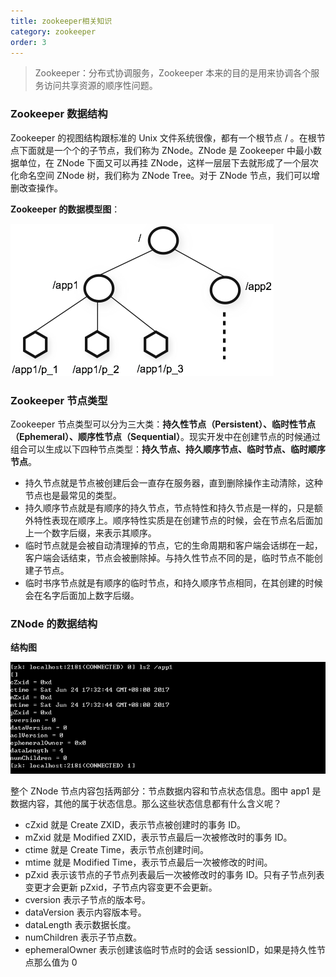 ```yaml
---
title: zookeeper相关知识
category: zookeeper
order: 3
---
```




> Zookeeper：分布式协调服务，Zookeeper 本来的目的是用来协调各个服务访问共享资源的顺序性问题。

### Zookeeper 数据结构

Zookeeper 的视图结构跟标准的 Unix 文件系统很像，都有一个根节点 / 。在根节点下面就是一个个的子节点，我们称为 ZNode。ZNode 是 Zookeeper 中最小数据单位，在 ZNode 下面又可以再挂 ZNode，这样一层层下去就形成了一个层次化命名空间 ZNode 树，我们称为 ZNode Tree。对于 ZNode 节点，我们可以增删改查操作。



**Zookeeper 的数据模型图**：



![image.png](../../images/zookeeper/zk4.png)



###  Zookeeper 节点类型

 Zookeeper 节点类型可以分为三大类：**持久性节点（Persistent）、临时性节点（Ephemeral）、顺序性节点（Sequential）**。现实开发中在创建节点的时候通过组合可以生成以下四种节点类型：**持久节点、持久顺序节点、临时节点、临时顺序节点**。

- 持久节点就是节点被创建后会一直存在服务器，直到删除操作主动清除，这种节点也是最常见的类型。
- 持久顺序节点就是有顺序的持久节点，节点特性和持久节点是一样的，只是额外特性表现在顺序上。顺序特性实质是在创建节点的时候，会在节点名后面加上一个数字后缀，来表示其顺序。
- 临时节点就是会被自动清理掉的节点，它的生命周期和客户端会话绑在一起，客户端会话结束，节点会被删除掉。与持久性节点不同的是，临时节点不能创建子节点。
- 临时书序节点就是有顺序的临时节点，和持久顺序节点相同，在其创建的时候会在名字后面加上数字后缀。



### ZNode 的数据结构

**结构图**



![img](../../images/zookeeper/zk5.png)



整个 ZNode 节点内容包括两部分：节点数据内容和节点状态信息。图中 app1 是数据内容，其他的属于状态信息。那么这些状态信息都有什么含义呢？

-  cZxid 就是 Create ZXID，表示节点被创建时的事务 ID。
-  mZxid 就是 Modified ZXID，表示节点最后一次被修改时的事务 ID。
-  ctime 就是 Create Time，表示节点创建时间。
-  mtime 就是 Modified Time，表示节点最后一次被修改的时间。
-  pZxid 表示该节点的子节点列表最后一次被修改时的事务 ID。只有子节点列表变更才会更新 pZxid，子节点内容变更不会更新。
-  cversion 表示子节点的版本号。
-  dataVersion 表示内容版本号。
-  dataLength 表示数据长度。
-  numChildren 表示子节点数。
-  ephemeralOwner 表示创建该临时节点时的会话 sessionID，如果是持久性节点那么值为 0